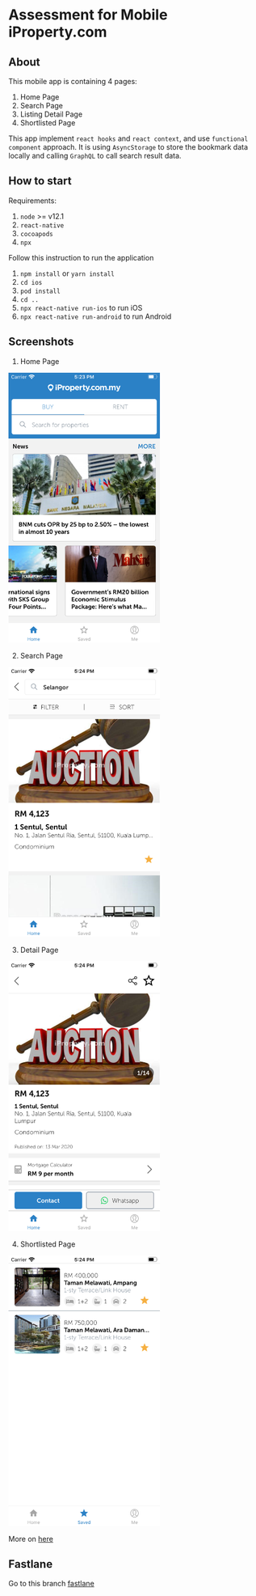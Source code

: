 # Assessment for Mobile iProperty.com

## About
This mobile app is containing 4 pages:
1. Home Page
2. Search Page
3. Listing Detail Page
4. Shortlisted Page

This app implement `react hooks` and `react context`, and use `functional component` approach.
It is using `AsyncStorage` to store the bookmark data locally and calling `GraphQL` to call search result data.

## How to start
Requirements:
1. `node` >= v12.1
2. `react-native`
3. `cocoapods`
4. `npx`

Follow this instruction to run the application
1. `npm install` or `yarn install`
2. `cd ios`
3. `pod install`
4. `cd ..`
5. `npx react-native run-ios` to run iOS
6. `npx react-native run-android` to run Android

## Screenshots
1. Home Page

<img src="./docs/home.png" alt="drawing" width="300"/>

2. Search Page

<img src="./docs/search.png" alt="drawing" width="300"/>

3. Detail Page

<img src="./docs/detail.png" alt="drawing" width="300"/>

4. Shortlisted Page

<img src="./docs/shortlist.png" alt="drawing" width="300"/>

More on [here](./docs)

## Fastlane
Go to this branch [fastlane](https://github.com/mamadcloud/ipropertymy/tree/fastlane)